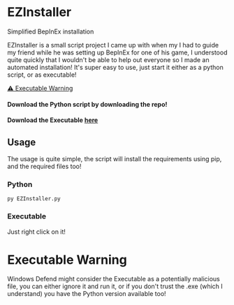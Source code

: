 # EZInstaller
Simplified BepInEx installation

EZInstaller is a small script project I came up with when my I had to guide my friend while he was setting up BepInEx for one of his game, I understood quite quickly that I wouldn't be able to help out everyone so I made an automated installation!
It's super easy to use, just start it either as a python script, or as executable!

[⚠️ Executable Warning](https://github.com/leodonathilic/EZInstaller#executable-warning)

#### Download the Python script by downloading the repo!


#### Download the Executable [here](https://github.com/leodonathilic/EZInstaller/releases/tag/v.1)

## Usage
The usage is quite simple, the script will install the requirements using pip, and the required files too!

### Python 

`py EZInstaller.py`

### Executable

Just right click on it!


# Executable Warning

Windows Defend might consider the Executable as a potentially malicious file, you can either ignore it and run it, or if you don't trust the .exe (which I understand) you have the Python version available too!
